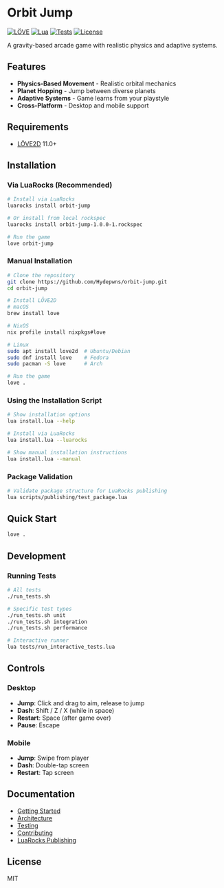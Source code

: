 # Orbit Jump

[![LÖVE](https://img.shields.io/badge/LÖVE-11.0%2B-ff69b4.svg)](https://love2d.org/)
[![Lua](https://img.shields.io/badge/Lua-5.3%2B-blue.svg)](https://www.lua.org/)
[![Tests](https://img.shields.io/badge/tests-unified%20framework-brightgreen.svg)](docs/testing.md)
[![License](https://img.shields.io/badge/license-MIT-blue.svg)](LICENSE)

A gravity-based arcade game with realistic physics and adaptive systems.

## Features

- **Physics-Based Movement** - Realistic orbital mechanics
- **Planet Hopping** - Jump between diverse planets
- **Adaptive Systems** - Game learns from your playstyle
- **Cross-Platform** - Desktop and mobile support

## Requirements

- [LÖVE2D](https://love2d.org/) 11.0+

## Installation

### Via LuaRocks (Recommended)

```bash
# Install via LuaRocks
luarocks install orbit-jump

# Or install from local rockspec
luarocks install orbit-jump-1.0.0-1.rockspec

# Run the game
love orbit-jump
```

### Manual Installation

```bash
# Clone the repository
git clone https://github.com/Hydepwns/orbit-jump.git
cd orbit-jump

# Install LÖVE2D
# macOS
brew install love

# NixOS
nix profile install nixpkgs#love

# Linux
sudo apt install love2d  # Ubuntu/Debian
sudo dnf install love    # Fedora
sudo pacman -S love      # Arch

# Run the game
love .
```

### Using the Installation Script

```bash
# Show installation options
lua install.lua --help

# Install via LuaRocks
lua install.lua --luarocks

# Show manual installation instructions
lua install.lua --manual
```

### Package Validation

```bash
# Validate package structure for LuaRocks publishing
lua scripts/publishing/test_package.lua
```

## Quick Start

```bash
love .
```

## Development

### Running Tests

```bash
# All tests
./run_tests.sh

# Specific test types
./run_tests.sh unit
./run_tests.sh integration
./run_tests.sh performance

# Interactive runner
lua tests/run_interactive_tests.lua
```

## Controls

### Desktop

- **Jump**: Click and drag to aim, release to jump
- **Dash**: Shift / Z / X (while in space)
- **Restart**: Space (after game over)
- **Pause**: Escape

### Mobile

- **Jump**: Swipe from player
- **Dash**: Double-tap screen
- **Restart**: Tap screen

## Documentation

- [Getting Started](docs/getting-started.md)
- [Architecture](docs/architecture.md)
- [Testing](docs/testing.md)
- [Contributing](docs/contributing.md)
- [LuaRocks Publishing](docs/publishing.md)

## License

MIT
